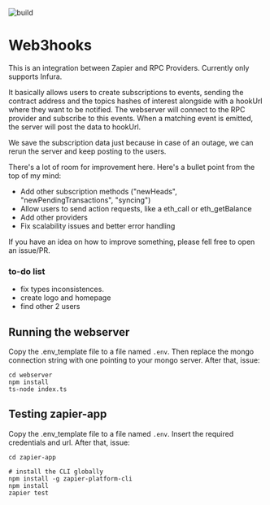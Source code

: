 ![build](https://github.com/LeoPapais/web3hooks/actions/workflows/aws.yml/badge.svg)

# Web3hooks

This is an integration between Zapier and RPC Providers. Currently only supports Infura.

It basically allows users to create subscriptions to events, sending the contract address and the topics hashes of interest alongside with a hookUrl where they want to be notified. The webserver will connect to the RPC provider and subscribe to this events. When a matching event is emitted, the server will post the data to hookUrl.

We save the subscription data just because in case of an outage, we can rerun the server and keep posting to the users.

There's a lot of room for improvement here. Here's a bullet point from the top of my mind:

 - Add other subscription methods ("newHeads", "newPendingTransactions", "syncing")
 - Allow users to send action requests, like a eth_call or eth_getBalance
 - Add other providers
 - Fix scalability issues and better error handling

If you have an idea on how to improve something, please fell free to open an issue/PR.

### to-do list
 - fix types inconsistences.
 - create logo and homepage
 - find other 2 users


## Running the webserver

Copy the .env_template file to a file named `.env`. Then replace the mongo connection string with one pointing to your mongo server. After that, issue:

```
cd webserver
npm install
ts-node index.ts
```

## Testing zapier-app

Copy the .env_template file to a file named `.env`. Insert the required credentials and url. After that, issue:

```
cd zapier-app

# install the CLI globally
npm install -g zapier-platform-cli
npm install
zapier test
```
